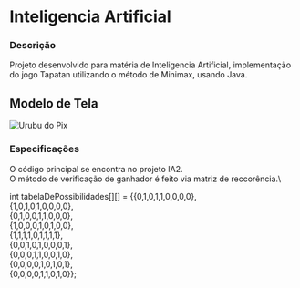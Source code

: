 # Inteligencia Artificial

### Descrição
Projeto desenvolvido para matéria de Inteligencia Artificial, implementação do jogo Tapatan utilizando o método de Minimax, usando Java.

## Modelo de Tela
![Urubu do Pix](https://github.com/MacedoCZY/IA-I-Tapatan-Minimax/blob/main/Tela.PNG)

### Especificações
O código principal se encontra no projeto IA2.\
O método de verificação de ganhador é feito via matriz de reccorência.\
>>
int tabelaDePossibilidades[][] = {{0,1,0,1,1,0,0,0,0},\
                                  {1,0,1,0,1,0,0,0,0},\
                                  {0,1,0,0,1,1,0,0,0},\
                                  {1,0,0,0,1,0,1,0,0},\
                                  {1,1,1,1,0,1,1,1,1},\
                                  {0,0,1,0,1,0,0,0,1},\
                                  {0,0,0,1,1,0,0,1,0},\
                                  {0,0,0,0,1,0,1,0,1},\
                                  {0,0,0,0,1,1,0,1,0}};
